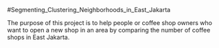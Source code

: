 #Segmenting_Clustering_Neighborhoods_in_East_Jakarta

The purpose of this project is to help people or coffee shop owners who want to open a new shop in an area by comparing the number of coffee shops in East Jakarta.
